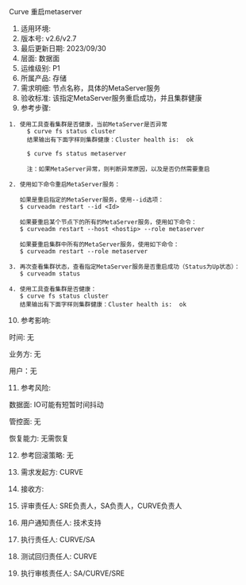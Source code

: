 Curve 重启metaserver

1. 适用环境: 
2. 版本号: v2.6/v2.7
3. 最后更新日期: 2023/09/30
4. 层面: 数据面
5. 运维级别: P1
6. 所属产品: 存储
7. 需求明细: 节点名称，具体的MetaServer服务
8. 验收标准: 该指定MetaServer服务重启成功，并且集群健康
9. 参考步骤:

```plaintext
1. 使用工具查看集群是否健康，当前MetaServer是否异常
	 $ curve fs status cluster
	 结果输出有下面字样则集群健康：Cluster health is:  ok
	 
	 $ curve fs status metaserver
	 
	 注：如果MetaServer异常，则判断异常原因，以及是否仍然需要重启
      
2. 使用如下命令重启MetaServer服务：

   如果是重启指定的MetaServer服务，使用--id选项：
   $ curveadm restart --id <Id>
   
   如果要重启某个节点下的所有的MetaServer服务，使用如下命令：
   $ curveadm restart --host <hostip> --role metaserver
   
   如果要重启集群中所有的MetaServer服务，使用如下命令：
   $ curveadm restart --role metaserver
   
3. 再次查看集群状态，查看指定MetaServer服务是否重启成功（Status为Up状态）：
   $ curveadm status
   
4. 使用工具查看集群是否健康：
   $ curve fs status cluster
   结果输出有下面字样则集群健康：Cluster health is:  ok
```

10. 参考影响:

时间: 无

业务方: 无

用户：无

11. 参考风险:

数据面: IO可能有短暂时间抖动

管控面: 无

恢复能力: 无需恢复

12. 参考回滚策略: 无

13. 需求发起方: CURVE

14. 接收方:

15. 评审责任人: SRE负责人，SA负责人，CURVE负责人

16. 用户通知责任人: 技术支持

17. 执行责任人: CURVE/SA

18. 测试回归责任人: CURVE

19. 执行审核责任人: SA/CURVE/SRE